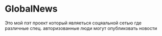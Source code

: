 # GlobalNews
Это мой пэт проект который являеться соцяальной сетью где различные спец. авторизованные люди могут опубликовать новости
